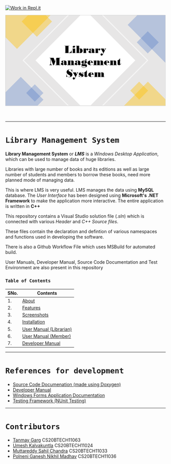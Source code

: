 [![Work in Repl.it](https://classroom.github.com/assets/work-in-replit-14baed9a392b3a25080506f3b7b6d57f295ec2978f6f33ec97e36a161684cbe9.svg)](https://classroom.github.com/online_ide?assignment_repo_id=402078&assignment_repo_type=GroupAssignmentRepo)
<p align="center">
<img src="https://github.com/SAHIL150602/LMS-readme/blob/main/LMs%20title.PNG">
</p>    <br>

---

# `Library Management System`

**Library Management System** or **_LMS_** is a _Windows Desktop Application_, which can be used to manage data of huge libraries. 

Libraries with large number of books and its editions as well as large number of students and members to borrow these books, need more planned mode of managing data. 

This is where LMS is very useful. LMS manages the data using **MySQL** database. The _User Interface_ has been designed using **Microsoft's .NET Framework** to make the application more interactive. The entire application is written in **C++**

This repository contains a Visual Studio solution file (_.sln_) which is connected with various _Header_ and _C++ Source files_. 

These files contain the declaration and defintion of various namespaces and functions used in developing the software. 

There is also a Github Workflow File which uses MSBuild for automated build.

User Manuals, Developer Manual, Source Code Documentation and Test Environment are also present in this repository

### `Table of Contents`
| SNo. | **Contents** |
| ---  | ---------    |
| 1.   | [About](https://github.com/Umesh-k26/LMS/blob/main/docs/About.md)|
| 2.   | [Features](https://github.com/Umesh-k26/LMS/blob/main/docs/Features.md)|
| 3.   | [Screenshots](https://github.com/Umesh-k26/LMS/blob/main/docs/Screenshots.md)|
| 4.   | [Installation](https://github.com/Umesh-k26/LMS/blob/main/docs/Installation.md)|
| 5.   | [User Manual (Librarian)](https://github.com/Umesh-k26/LMS/blob/main/docs/User-Manual-(Librarian).md)|
| 6.   | [User Manual (Member)](https://github.com/Umesh-k26/LMS/blob/main/docs/User-Manual-(Member).md)|
| 7.   | [Developer Manual](https://github.com/Umesh-k26/LMS/blob/main/docs/Developer-Manual.md)|

---

# `References for development`
- [Source Code Documenation (made using Doxygen)](https://github.com/Umesh-k26/LMS/tree/main/source%20code%20docs)
- [Developer Manual](https://github.com/Umesh-k26/LMS/blob/main/docs/Developer-Manual.md)
- [Windows Forms Application Documentation](https://docs.microsoft.com/en-us/dotnet/desktop/winforms/windows-forms-overview?view=netframeworkdesktop-4.8)
- [Testing Framework (NUnit Testing)](https://docs.nunit.org/)

---

# `Contributors`
- [Tanmay Garg](https://www.github.com/tanmaygar) CS20BTECH11063
- [Umesh Kalvakuntla](https://www.github.com/Umesh-k26) CS20BTECH11024
- [Muttareddy Sahil Chandra](https://github.com/SAHIL150602) CS20BTECH11033
- [Polneni Ganesh Nikhil Madhav](https://github.com/Nik123-cpp) CS20BTECH11036


